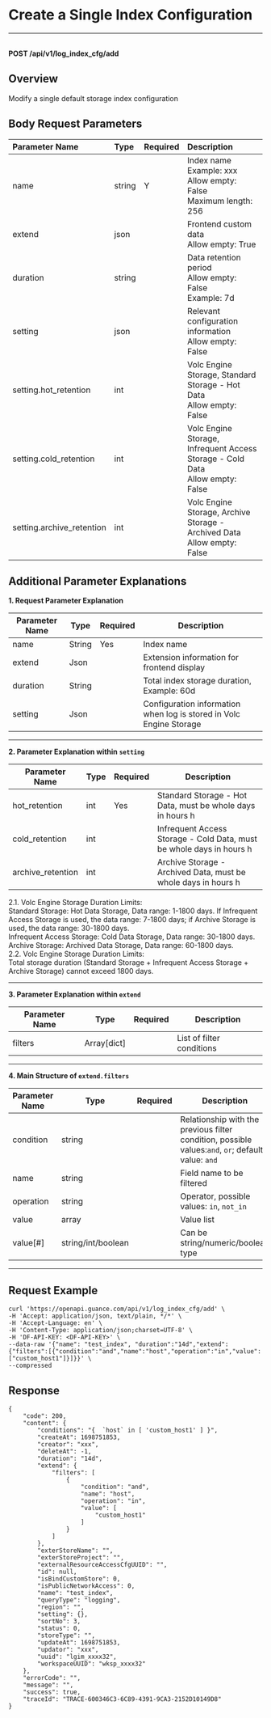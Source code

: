 # Create a Single Index Configuration

---

<br />**POST /api/v1/log_index_cfg/add**

## Overview
Modify a single default storage index configuration


## Body Request Parameters

| Parameter Name        | Type     | Required   | Description              |
|:----------------|:-------|:-----|:----------------|
| name | string | Y | Index name<br>Example: xxx <br>Allow empty: False <br>Maximum length: 256 <br> |
| extend | json |  | Frontend custom data<br>Allow empty: True <br> |
| duration | string |  | Data retention period<br>Allow empty: False <br>Example: 7d <br> |
| setting | json |  | Relevant configuration information<br>Allow empty: False <br> |
| setting.hot_retention | int |  | Volc Engine Storage, Standard Storage - Hot Data<br>Allow empty: False <br> |
| setting.cold_retention | int |  | Volc Engine Storage, Infrequent Access Storage - Cold Data<br>Allow empty: False <br> |
| setting.archive_retention | int |  | Volc Engine Storage, Archive Storage - Archived Data<br>Allow empty: False <br> |

## Additional Parameter Explanations

**1. Request Parameter Explanation**

| Parameter Name                | Type  | Required  | Description          |
|-----------------------|----------|----|------------------------|
|name                   |String|Yes| Index name|
|extend                   |Json|| Extension information for frontend display|
|duration                   |String|| Total index storage duration, Example: 60d|
|setting                   |Json|| Configuration information when log is stored in Volc Engine Storage|

--------------

**2. Parameter Explanation within `setting`**

| Parameter Name                | Type  | Required  | Description          |
|-----------------------|----------|----|------------------------|
|hot_retention                   |int|Yes| Standard Storage - Hot Data, must be whole days in hours h |
|cold_retention                   |int|| Infrequent Access Storage - Cold Data, must be whole days in hours h|
|archive_retention                   |int|| Archive Storage - Archived Data, must be whole days in hours h|

2.1. Volc Engine Storage Duration Limits:
      <br/>
Standard Storage: Hot Data Storage, Data range: 1-1800 days. If Infrequent Access Storage is used, the data range: 7-1800 days; if Archive Storage is used, the data range: 30-1800 days.
      <br/>
Infrequent Access Storage: Cold Data Storage, Data range: 30-1800 days.
      <br/>
Archive Storage: Archived Data Storage, Data range: 60-1800 days.
      <br/>
2.2. Volc Engine Storage Duration Limits:
      <br/>
Total storage duration (Standard Storage + Infrequent Access Storage + Archive Storage) cannot exceed 1800 days.

--------------

**3. Parameter Explanation within `extend`**

| Parameter Name                | Type  | Required  | Description          |
|-----------------------|----------|----|------------------------|
|filters                   |Array[dict]|| List of filter conditions|

--------------

**4. Main Structure of `extend.filters`**

| Parameter Name             | Type  | Required  | Description          |
|--------------------|----------|----|------------------------|
|condition           |string |  | Relationship with the previous filter condition, possible values:`and`, `or`; default value: `and` |
|name                |string |  | Field name to be filtered |
|operation           |string |  | Operator, possible values: `in`, `not_in`|
|value               |array |  | Value list |
|value[#]            |string/int/boolean |  | Can be string/numeric/boolean type|

--------------



## Request Example
```shell
curl 'https://openapi.guance.com/api/v1/log_index_cfg/add' \
-H 'Accept: application/json, text/plain, */*' \
-H 'Accept-Language: en' \
-H 'Content-Type: application/json;charset=UTF-8' \
-H 'DF-API-KEY: <DF-API-KEY>' \
--data-raw '{"name": "test_index", "duration":"14d","extend":{"filters":[{"condition":"and","name":"host","operation":"in","value":["custom_host1"]}]}}' \
--compressed
```



## Response
```shell
{
    "code": 200,
    "content": {
        "conditions": "{  `host` in [ 'custom_host1' ] }",
        "createAt": 1698751853,
        "creator": "xxx",
        "deleteAt": -1,
        "duration": "14d",
        "extend": {
            "filters": [
                {
                    "condition": "and",
                    "name": "host",
                    "operation": "in",
                    "value": [
                        "custom_host1"
                    ]
                }
            ]
        },
        "exterStoreName": "",
        "exterStoreProject": "",
        "externalResourceAccessCfgUUID": "",
        "id": null,
        "isBindCustomStore": 0,
        "isPublicNetworkAccess": 0,
        "name": "test_index",
        "queryType": "logging",
        "region": "",
        "setting": {},
        "sortNo": 3,
        "status": 0,
        "storeType": "",
        "updateAt": 1698751853,
        "updator": "xxx",
        "uuid": "lgim_xxxx32",
        "workspaceUUID": "wksp_xxxx32"
    },
    "errorCode": "",
    "message": "",
    "success": true,
    "traceId": "TRACE-600346C3-6C89-4391-9CA3-2152D10149D8"
} 
```